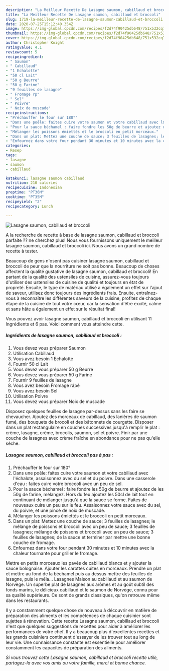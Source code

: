 ```yaml
---
description: "La Meilleur Recette De Lasagne saumon, cabillaud et broccoli"
title: "La Meilleur Recette De Lasagne saumon, cabillaud et broccoli"
slug: 1719-la-meilleur-recette-de-lasagne-saumon-cabillaud-et-broccoli
date: 2020-07-25T15:12:40.354Z
image: https://img-global.cpcdn.com/recipes/f2d74f90425db648/751x532cq70/lasagne-saumon-cabillaud-et-broccoli-photo-principale-de-la-recette.jpg
thumbnail: https://img-global.cpcdn.com/recipes/f2d74f90425db648/751x532cq70/lasagne-saumon-cabillaud-et-broccoli-photo-principale-de-la-recette.jpg
cover: https://img-global.cpcdn.com/recipes/f2d74f90425db648/751x532cq70/lasagne-saumon-cabillaud-et-broccoli-photo-principale-de-la-recette.jpg
author: Christopher Knight
ratingvalue: 4.1
reviewcount: 5
recipeingredient:
- " Saumon"
- " Cabillaud"
- "1 Echalotte"
- "50 cl Lait"
- "50 g Beurre"
- "50 g Farine"
- "9 feuilles de lasagne"
- " Fromage rp"
- " Sel"
- " Poivre"
- " Noix de muscade"
recipeinstructions:
- "Préchauffer le four sur 180°"
- "Dans une poêle: faites cuire votre saumon et votre cabillaud avec l&#39;échalote, assaisonnez avec du sel et du poivre. Dans une casserole d&#39;eau : faites cuire votre broccoli avec un peu de sel."
- "Pour la sauce béchamel : faire fondre les 50g de beurre et ajoutez de les 50g de farine, mélangez. Hors du feu ajoutez les 50cl de lait tout en continuant de mélanger jusqu&#39;à que la sauce se forme. Faites de nouveaux cuire un peu sur le feu. Assaisonnez votre sauce avec du sel, du poivre, et une pincé de noix de muscade."
- "Mélanger les poissons émiettés et le broccoli en petit morceaux."
- "Dans un plat: Mettez une couche de sauce; 3 feuilles de lasagnes; le mélange de poissons et broccoli avec un peu de sauce; 3 feuilles de lasagnes; mélange de poissons et broccoli avec un peu de sauce; 3 feuilles de lasagnes; de la sauce et terminer par mettre une bonne couche de fromage."
- "Enfournez dans votre four pendant 30 minutes et 10 minutes avec la chaleur tournante pour griller le fromage."
categories:
- Resep
tags:
- lasagne
- saumon
- cabillaud

katakunci: lasagne saumon cabillaud 
nutrition: 210 calories
recipecuisine: Indonesian
preptime: "PT36M"
cooktime: "PT35M"
recipeyield: "2"
recipecategory: Lunch

---
```



![Lasagne saumon, cabillaud et broccoli](https://img-global.cpcdn.com/recipes/f2d74f90425db648/751x532cq70/lasagne-saumon-cabillaud-et-broccoli-photo-principale-de-la-recette.jpg)

A la recherche de recette à base de lasagne saumon, cabillaud et broccoli parfaite ?? ne cherchez plus! Nous vous fournissons uniquement le meilleur lasagne saumon, cabillaud et broccoli ici. Nous avons un grand nombre de recette à tester.

Beaucoup de gens n'osent pas cuisiner lasagne saumon, cabillaud et broccoli de peur que la nourriture ne soit pas bonne. Beaucoup de choses affectent la qualité gustative de lasagne saumon, cabillaud et broccoli! En partant de la qualité des ustensiles de cuisine, assurez-vous toujours d'utiliser des ustensiles de cuisine de qualité et toujours en état de propreté. Ensuite, le type de matériau utilisé a également un effet sur l'ajout de saveur, utilisez donc toujours des ingrédients frais. Ensuite, entraînez-vous à reconnaître les différentes saveurs de la cuisine, profitez de chaque étape de la cuisine de tout votre cœur, car la sensation d'être excité, calme et sans hâte a également un effet sur le résultat final!

<!--inarticleads1-->

Vous pouvez avoir lasagne saumon, cabillaud et broccoli en utilisant 11 Ingrédients et 6 pas. Voici comment vous atteindre cette.

##### Ingrédients de lasagne saumon, cabillaud et broccoli :

1. Vous devez vous préparer  Saumon
1. Utilisation  Cabillaud
1. Vous avez besoin 1 Echalotte
1. Fournir 50 cl Lait
1. Vous devez vous préparer 50 g Beurre
1. Vous devez vous préparer 50 g Farine
1. Fournir 9 feuilles de lasagne
1. Vous avez besoin  Fromage râpé
1. Vous avez besoin  Sel
1. Utilisation  Poivre
1. Vous devez vous préparer  Noix de muscade


Disposez quelques feuilles de lasagne par-dessus sans les faire se chevaucher. Ajoutez des morceaux de cabillaud, des lanières de saumon fumé, des bouquets de brocoli et des bâtonnets de courgette. Disposer dans un plat rectangulaire en couches successives jusqu&#39;à remplir le plat : crème, lasagne, crème, brocolis, saumon, sel et poivre. Finir par une couche de lasagnes avec crème fraîche en abondance pour ne pas qu&#39;elle séche. 

<!--inarticleads2-->

##### Lasagne saumon, cabillaud et broccoli pas à pas :

1. Préchauffer le four sur 180°
1. Dans une poêle: faites cuire votre saumon et votre cabillaud avec l&#39;échalote, assaisonnez avec du sel et du poivre. Dans une casserole d&#39;eau : faites cuire votre broccoli avec un peu de sel.
1. Pour la sauce béchamel : faire fondre les 50g de beurre et ajoutez de les 50g de farine, mélangez. Hors du feu ajoutez les 50cl de lait tout en continuant de mélanger jusqu&#39;à que la sauce se forme. Faites de nouveaux cuire un peu sur le feu. Assaisonnez votre sauce avec du sel, du poivre, et une pincé de noix de muscade.
1. Mélanger les poissons émiettés et le broccoli en petit morceaux.
1. Dans un plat: Mettez une couche de sauce; 3 feuilles de lasagnes; le mélange de poissons et broccoli avec un peu de sauce; 3 feuilles de lasagnes; mélange de poissons et broccoli avec un peu de sauce; 3 feuilles de lasagnes; de la sauce et terminer par mettre une bonne couche de fromage.
1. Enfournez dans votre four pendant 30 minutes et 10 minutes avec la chaleur tournante pour griller le fromage.


Mettre en petits morceaux les pavés de cabillaud blancs et y ajouter la sauce bolognaise. Ajouter les carottes cuites en morceaux. Prendre un plat et mettre au fond de la béchamel puis au dessus mettre des feuilles de lasagne, puis le méla… Lasagnes Maison au cabillaud et au saumon de Norvège. Un superbe plat de lasagnes aux arômes et au goût subtil des fonds marins, le délicieux cabillaud et le saumon de Norvège, connu pour sa qualité supérieure. Ce sont de grands classiques, qu&#39;on retrouve même dans les restaurants. 

<!--inarticleads1-->

<p>
Il y a constamment quelque chose de nouveau à découvrir en matière de préparation des aliments et les compétences de chaque cuisinier sont sujettes à rénovation. Cette recette Lasagne saumon, cabillaud et broccoli n'est que quelques suggestions de recettes pour aider à améliorer les performances de votre chef. Il y a beaucoup plus d'excellentes recettes et les grands cuisiniers continuent d'essayer de les trouver tout au long de leur vie. Une connaissance constante est essentielle pour améliorer constamment les capacités de préparation des aliments.
</p>

<p>
<i>Si vous trouvez cette Lasagne saumon, cabillaud et broccoli recette utile, partagez-la avec vos amis ou votre famille, merci et bonne chance.</i>
</p>
